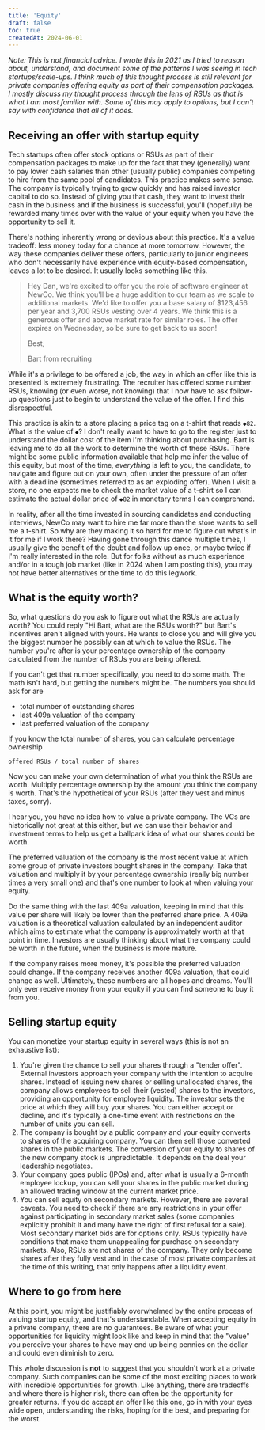 ```yaml
---
title: 'Equity'
draft: false
toc: true
createdAt: 2024-06-01
---
```


_Note: This is not financial advice.
I wrote this in 2021 as I tried to reason about, understand, and document some of the patterns I was seeing in tech startups/scale-ups.
I think much of this thought process is still relevant for private companies offering equity as part of their compensation packages. I mostly discuss my thought process through the lens of RSUs as that is what I am most familiar with. Some of this may apply to options, but I can't say with confidence that all of it does._

## Receiving an offer with startup equity

Tech startups often offer stock options or RSUs as part of their compensation packages to make up for the fact that they (generally) want to pay lower cash salaries than other (usually public) companies competing to hire from the same pool of candidates.
This practice makes some sense.
The company is typically trying to grow quickly and has raised investor capital to do so.
Instead of giving you that cash, they want to invest their cash in the business and if the business is successful, you'll (hopefully) be rewarded many times over with the value of your equity when you have the opportunity to sell it.

There's nothing inherently wrong or devious about this practice.
It's a value tradeoff: less money today for a chance at more tomorrow.
However, the way these companies deliver these offers, particularly to junior engineers who don't necessarily have experience with equity-based compensation, leaves a lot to be desired.
It usually looks something like this.

> Hey Dan, we're excited to offer you the role of software engineer at NewCo.
> We think you'll be a huge addition to our team as we scale to additional markets.
> We'd like to offer you a base salary of $123,456 per year and 3,700 RSUs vesting over 4 years.
> We think this is a generous offer and above market rate for similar roles.
> The offer expires on Wednesday, so be sure to get back to us soon!
>
> Best,
>
> Bart from recruiting

While it's a privilege to be offered a job, the way in which an offer like this is presented is extremely frustrating.
The recruiter has offered some number RSUs, knowing (or even worse, not knowing) that I now have to ask follow-up questions just to begin to understand the value of the offer.
I find this disrespectful.

This practice is akin to a store placing a price tag on a t-shirt that reads `◆82`.
What is the value of `◆`?
I don't really want to have to go to the register just to understand the dollar cost of the item I'm thinking about purchasing.
Bart is leaving me to do all the work to determine the worth of these RSUs.
There might be some public information available that help me infer the value of this equity, but most of the time, _everything_ is left to you, the candidate, to navigate and figure out on your own, often under the pressure of an offer with a deadline (sometimes referred to as an exploding offer).
When I visit a store, no one expects me to check the market value of a t-shirt so I can estimate the actual dollar price of `◆82` in monetary terms I can comprehend.

In reality, after all the time invested in sourcing candidates and conducting interviews, NewCo may want to hire me far more than the store wants to sell me a t-shirt.
So why are they making it so hard for me to figure out what's in it for me if I work there?
Having gone through this dance multiple times, I usually give the benefit of the doubt and follow up once, or maybe twice if I'm really interested in the role.
But for folks without as much experience and/or in a tough job market (like in 2024 when I am posting this), you may not have better alternatives or the time to do this legwork.

## What is the equity worth?

So, what questions do you ask to figure out what the RSUs are actually worth? You could reply "Hi Bart, what are the RSUs worth?" but Bart's incentives aren't aligned with yours.
He wants to close you and will give you the biggest number he possibly can at which to value the RSUs.
The number you're after is your percentage ownership of the company calculated from the number of RSUs you are being offered.

If you can't get that number specifically, you need to do some math.
The math isn't hard, but getting the numbers might be.
The numbers you should ask for are

- total number of outstanding shares
- last 409a valuation of the company
- last preferred valuation of the company

If you know the total number of shares, you can calculate percentage ownership

```text
offered RSUs / total number of shares
```

Now you can make your own determination of what you think the RSUs are worth.
Multiply percentage ownership by the amount you think the company is worth.
That's the hypothetical of your RSUs (after they vest and minus taxes, sorry).

I hear you, you have no idea how to value a private company.
The VCs are historically not great at this either, but we can use their behavior and investment terms to help us get a ballpark idea of what our shares _could_ be worth.

The preferred valuation of the company is the most recent value at which some group of private investors bought shares in the company.
Take that valuation and multiply it by your percentage ownership (really big number times a very small one) and that's one number to look at when valuing your equity.

Do the same thing with the last 409a valuation, keeping in mind that this value per share will likely be lower than the preferred share price.
A 409a valuation is a theoretical valuation calculated by an independent auditor which aims to estimate what the company is approximately worth at that point in time.
Investors are usually thinking about what the company could be worth in the future, when the business is more mature.

If the company raises more money, it's possible the preferred valuation could change.
If the company receives another 409a valuation, that could change as well.
Ultimately, these numbers are all hopes and dreams.
You'll only ever receive money from your equity if you can find someone to buy it from you.

## Selling startup equity

You can monetize your startup equity in several ways (this is not an exhaustive list):

1. You're given the chance to sell your shares through a "tender offer".
   External investors approach your company with the intention to acquire shares.
   Instead of issuing new shares or selling unallocated shares, the company allows employees to sell their (vested) shares to the investors, providing an opportunity for employee liquidity.
   The investor sets the price at which they will buy your shares.
   You can either accept or decline, and it's typically a one-time event with restrictions on the number of units you can sell.
2. The company is bought by a public company and your equity converts to shares of the acquiring company. You can then sell those converted shares in the public markets.
   The conversion of your equity to shares of the new company stock is unpredictable.
   It depends on the deal your leadership negotiates.
3. Your company goes public (IPOs) and, after what is usually a 6-month employee lockup, you can sell your shares in the public market during an allowed trading window at the current market price.
4. You can sell equity on secondary markets. However, there are several caveats.
   You need to check if there are any restrictions in your offer against participating in secondary market sales (some companies explicitly prohibit it and many have the right of first refusal for a sale).
   Most secondary market bids are for options only.
   RSUs typically have conditions that make them unappealing for purchase on secondary markets.
   Also, RSUs are not shares of the company.
   They only become shares after they fully vest and in the case of most private companies at the time of this writing, that only happens after a liquidity event.

## Where to go from here

At this point, you might be justifiably overwhelmed by the entire process of valuing startup equity, and that's understandable.
When accepting equity in a private company, there are no guarantees.
Be aware of what your opportunities for liquidity might look like and keep in mind that the "value" you perceive your shares to have may end up being pennies on the dollar and could even diminish to zero.

This whole discussion is **not** to suggest that you shouldn't work at a private company.
Such companies can be some of the most exciting places to work with incredible opportunities for growth.
Like anything, there are tradeoffs and where there is higher risk, there can often be the opportunity for greater returns.
If you do accept an offer like this one, go in with your eyes wide open, understanding the risks, hoping for the best, and preparing for the worst.
